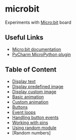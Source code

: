 # microbit

Experiments with [Micro:bit](http://microbit.org) board

## Useful Links

- [Micro:bit documentation](http://microbit-micropython.readthedocs.io/)
- [PyCharm MicroPython plugin](https://github.com/vlasovskikh/intellij-micropython)

## Table of Content

- [Display text](examples/display_text.py)
- [Display predefined image](examples/display_image.py)
- [Display custom image](examples/display_custom_image.py)
- [Basic animation](examples/basic_animation.py)
- [Custom animation](examples/custom_animation.py)
- [Buttons](examples/buttons.py)
- [Event loops](examples/event_loops.py)
- [Handling button events](examples/handling_event.py)
- [Working with pins](examples/pins.py)
- [Using random module](examples/simple_random.py)
- [Random numbers]
